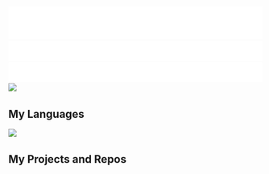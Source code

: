 <img src='Hi_There.gif' />
<img src='Im_Starting.gif' />

<img src='Tools.gif' />
<img src='https://skillicons.dev/icons?i=vscode,git,github' />

<h2> My Languages </h2>
<img src='https://skillicons.dev/icons?i=html,css,js' />

<h2> My Projects and Repos </h2>
